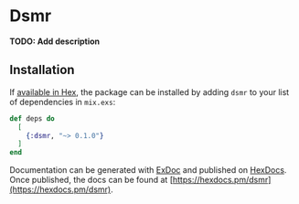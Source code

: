 # Dsmr

**TODO: Add description**

## Installation

If [available in Hex](https://hex.pm/docs/publish), the package can be installed
by adding `dsmr` to your list of dependencies in `mix.exs`:

```elixir
def deps do
  [
    {:dsmr, "~> 0.1.0"}
  ]
end
```

Documentation can be generated with [ExDoc](https://github.com/elixir-lang/ex_doc)
and published on [HexDocs](https://hexdocs.pm). Once published, the docs can
be found at [https://hexdocs.pm/dsmr](https://hexdocs.pm/dsmr).

